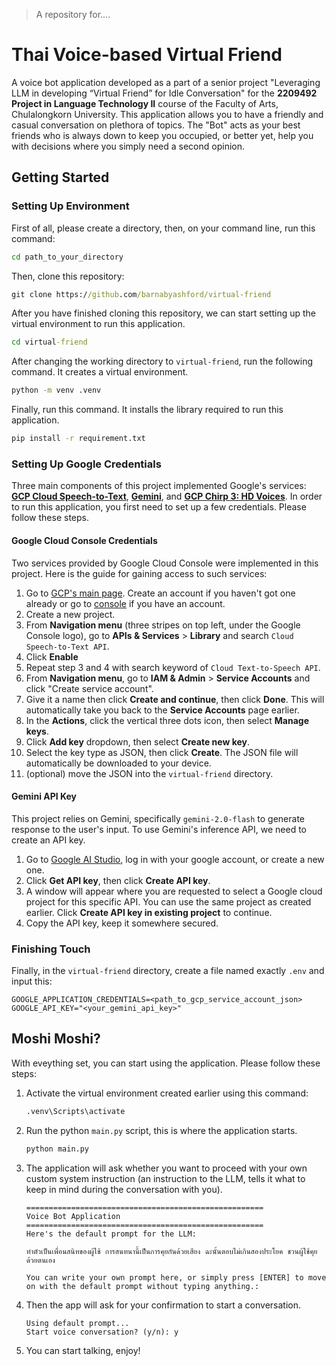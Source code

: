> A repository for....

# Thai Voice-based Virtual Friend

A voice bot application developed as a part of a senior project "Leveraging LLM in developing “Virtual Friend” for Idle Conversation" for the **2209492 Project in Language Technology II** course of the Faculty of Arts, Chulalongkorn University. This application allows you to have a friendly and casual conversation on plethora of topics. The "Bot" acts as your best friends who is always down to keep you occupied, or better yet, help you with decisions where you simply need a second opinion.

## Getting Started

### Setting Up Environment

First of all, please create a directory, then, on your command line, run this command:

```cmd
cd path_to_your_directory
```

Then, clone this repository:

```cmd
git clone https://github.com/barnabyashford/virtual-friend
```

After you have finished cloning this repository, we can start setting up the virtual environment to run this application. 

```cmd
cd virtual-friend
```

After changing the working directory to `virtual-friend`, run the following command. It creates a virtual environment.

```cmd
python -m venv .venv
```

Finally, run this command. It installs the library required to run this application.

```cmd
pip install -r requirement.txt
```

### Setting Up Google Credentials

Three main components of this project implemented Google's services: [**GCP Cloud Speech-to-Text**](https://cloud.google.com/speech-to-text?_gl=1*1omcoqh*_up*MQ..&gclid=Cj0KCQjwlYHBBhD9ARIsALRu09qkdLMoiFxqejn-nxyU-UXnuH6kno1G66Keaxv_QQIztr6PKkd579YaAjxpEALw_wcB&gclsrc=aw.ds&hl=en), [**Gemini**](https://deepmind.google/technologies/gemini/), and [**GCP Chirp 3: HD Voices**](https://cloud.google.com/text-to-speech?_gl=1*1sc5veb*_up*MQ..&gclid=Cj0KCQjwlYHBBhD9ARIsALRu09qkdLMoiFxqejn-nxyU-UXnuH6kno1G66Keaxv_QQIztr6PKkd579YaAjxpEALw_wcB&gclsrc=aw.ds&hl=en). In order to run this application, you first need to set up a few credentials. Please follow these steps.

#### Google Cloud Console Credentials

Two services provided by Google Cloud Console were implemented in this project. Here is the guide for gaining access to such services:

1. Go to [GCP's main page](https://cloud.google.com/). Create an account if you haven't got one already or go to [console](console.cloud.google.com) if you have an account.
2. Create a new project.
3. From **Navigation menu** (three stripes on top left, under the Google Console logo), go to **APIs \& Services** > **Library** and search `Cloud Speech-to-Text API`.
4. Click **Enable**
5. Repeat step 3 and 4 with search keyword of `Cloud Text-to-Speech API`.
6. From **Navigation menu**, go to **IAM \& Admin** > **Service Accounts** and click "Create service account".
7. Give it a name then click **Create and continue**, then click **Done**. This will automatically take you back to the **Service Accounts** page earlier.
8. In the **Actions**, click the vertical three dots icon, then select **Manage keys**.
9. Click **Add key** dropdown, then select **Create new key**.
10. Select the key type as JSON, then click **Create**. The JSON file will automatically be downloaded to your device.
11. (optional) move the JSON into the `virtual-friend` directory.

#### Gemini API Key

This project relies on Gemini, specifically `gemini-2.0-flash` to generate response to the user's input. To use Gemini's inference API, we need to create an API key.

1. Go to [Google AI Studio](aistudio.google.com), log in with your google account, or create a new one.
2. Click **Get API key**, then click **Create API key**.
3. A window will appear where you are requested to select a Google cloud project for this specific API. You can use the same project as created earlier. Click **Create API key in existing project** to continue.
4. Copy the API key, keep it somewhere secured.

### Finishing Touch

Finally, in the `virtual-friend` directory, create a file named exactly `.env` and input this:

```plaintext
GOOGLE_APPLICATION_CREDENTIALS=<path_to_gcp_service_account_json>
GOOGLE_API_KEY="<your_gemini_api_key>"
```

## Moshi Moshi?

With eveything set, you can start using the application. Please follow these steps:

1. Activate the virtual environment created earlier using this command:

   ```cmd
   .venv\Scripts\activate
   ```
   
2. Run the python `main.py` script, this is where the application starts.

   ```cmd
   python main.py
   ```

3. The application will ask whether you want to proceed with your own custom system instruction (an instruction to the LLM, tells it what to keep in mind during the conversation with you).

   ```plaintext
   =====================================================
   Voice Bot Application
   =====================================================
   Here's the default prompt for the LLM:
   
   ทำตัวเป็นเพื่อนสนิทของผู้ใช้ การสนทนานี้เป็นการคุยกันด้วยเสียง ฉะนั้นตอบไม่เกินสองประโยค ชวนผู้ใช้คุยด้วยตนเอง
   
   You can write your own prompt here, or simply press [ENTER] to move on with the default prompt without typing anything.: 
   ```

4. Then the app will ask for your confirmation to start a conversation.

   ```plaintext
   Using default prompt...
   Start voice conversation? (y/n): y
   ```

5. You can start talking, enjoy!
